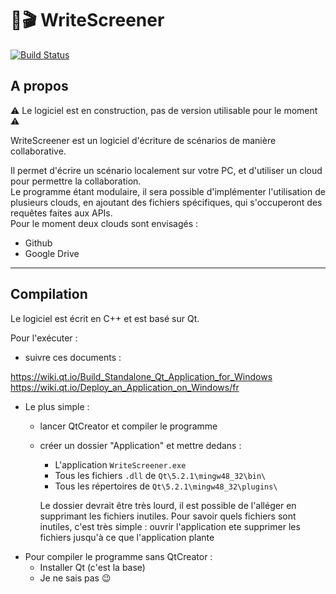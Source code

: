 # 📝🎬 WriteScreener
[![Build Status](https://travis-ci.com/AlexisSonolet/WriteScreener.svg?branch=master)](https://travis-ci.com/AlexisSonolet/WriteScreener)
## A propos

⚠️ Le logiciel est en construction, pas de version utilisable pour le moment ⚠️

WriteScreener est un logiciel d'écriture de scénarios de manière collaborative.

Il permet d'écrire un scénario localement sur votre PC, et d'utiliser un cloud pour permettre la collaboration.\
Le programme étant modulaire, il sera possible d'implémenter l'utilisation de plusieurs clouds, en ajoutant des fichiers spécifiques, qui s'occuperont des requêtes faites aux APIs.\
Pour le moment deux clouds sont envisagés :
- Github
- Google Drive
___
## Compilation

Le logiciel est écrit en C++ et est basé sur Qt.

Pour l'exécuter :
- suivre ces documents : 

https://wiki.qt.io/Build_Standalone_Qt_Application_for_Windows
https://wiki.qt.io/Deploy_an_Application_on_Windows/fr
- Le plus simple :
    - lancer QtCreator et compiler le programme
    - créer un dossier "Application" et mettre dedans :
        - L'application `WriteScreener.exe`
        - Tous les fichiers `.dll` de `Qt\5.2.1\mingw48_32\bin\`
        - Tous les répertoires de `Qt\5.2.1\mingw48_32\plugins\`
        
        Le dossier devrait être très lourd, il est possible de l'alléger en supprimant les fichiers inutiles. Pour savoir quels fichiers sont inutiles, c'est très simple : ouvrir l'application ete supprimer les fichiers jusqu'à ce que l'application plante
- Pour compiler le programme sans QtCreator :
    - Installer Qt (c'est la base)
    - Je ne sais pas 😉
